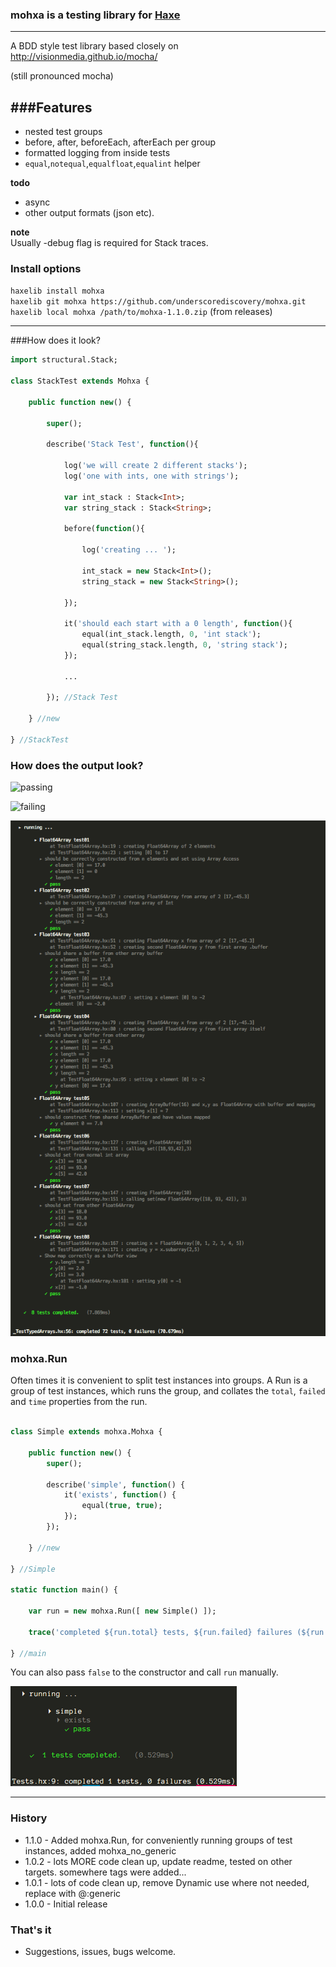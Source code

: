 ### mohxa is a testing library for [Haxe](http://haxe.org/)
---
A BDD style test library based closely on http://visionmedia.github.io/mocha/

(still pronounced mocha)

###Features
---

- nested test groups
- before, after, beforeEach, afterEach per group
- formatted logging from inside tests
- `equal`,`notequal`,`equalfloat`,`equalint` helper

**todo**    

- async
- other output formats (json etc).

**note**   
Usually -debug flag is required for Stack traces.

### Install options

`haxelib install mohxa`   
`haxelib git mohxa https://github.com/underscorediscovery/mohxa.git`    
`haxelib local mohxa /path/to/mohxa-1.1.0.zip` (from releases)   

---

###How does it look?

```haxe
import structural.Stack;

class StackTest extends Mohxa {

    public function new() {

        super();

        describe('Stack Test', function(){

            log('we will create 2 different stacks');
            log('one with ints, one with strings');

            var int_stack : Stack<Int>;
            var string_stack : Stack<String>;

            before(function(){

                log('creating ... ');

                int_stack = new Stack<Int>();
                string_stack = new Stack<String>();

            });

            it('should each start with a 0 length', function(){
                equal(int_stack.length, 0, 'int stack');
                equal(string_stack.length, 0, 'string stack');
            });

            ...

        }); //Stack Test

    } //new

} //StackTest
```

### How does the output look?

![passing](./screens/mohxa_passing.png)

![failing](./screens/mohxa_failing.png)

![many](./screens/mohxa_many.png)

### mohxa.Run

Often times it is convenient to split test instances into groups.
A Run is a group of test instances, which runs the group,
and collates the `total`, `failed` and `time` properties from the run.

```haxe

class Simple extends mohxa.Mohxa {

    public function new() {
        super();

        describe('simple', function() {
            it('exists', function() {
                equal(true, true);
            });
        });

    } //new

} //Simple

static function main() {

    var run = new mohxa.Run([ new Simple() ]);

    trace('completed ${run.total} tests, ${run.failed} failures (${run.time}ms)');

} //main

```

You can also pass `false` to the constructor and call `run` manually.

![run](./screens/mohxa_run.png)

---

### History
- 1.1.0 - Added mohxa.Run, for conveniently running groups of test instances, added mohxa_no_generic
- 1.0.2 - lots MORE code clean up, update readme, tested on other targets. somewhere tags were added...    
- 1.0.1 - lots of code clean up, remove Dynamic use where not needed, replace with @:generic   
- 1.0.0 - Initial release

### That's it

- Suggestions, issues, bugs welcome.

